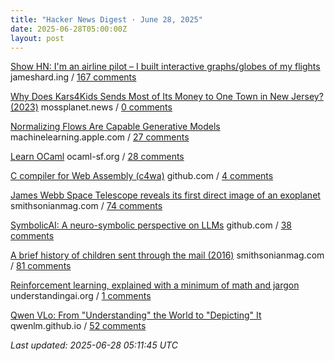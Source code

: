 ```yaml
---
title: "Hacker News Digest · June 28, 2025"
date: 2025-06-28T05:00:00Z
layout: post
---
```


[Show HN: I'm an airline pilot – I built interactive graphs/globes of my flights](https://jameshard.ing/pilot)  jameshard.ing / [167 comments](https://news.ycombinator.com/item?id=44396518)

[Why Does Kars4Kids Sends Most of Its Money to One Town in New Jersey? (2023)](https://www.mossplanet.news/p/why-does-kars4kids-sends-most-of)  mossplanet.news / [0 comments](https://news.ycombinator.com/item?id=44402380)

[Normalizing Flows Are Capable Generative Models](https://machinelearning.apple.com/research/normalizing-flows)  machinelearning.apple.com / [27 comments](https://news.ycombinator.com/item?id=44400105)

[Learn OCaml](https://ocaml-sf.org/learn-ocaml-public/#activity=exercises)  ocaml-sf.org / [28 comments](https://news.ycombinator.com/item?id=44400025)

[C compiler for Web Assembly (c4wa)](https://github.com/kign/c4wa)  github.com / [4 comments](https://news.ycombinator.com/item?id=44367539)

[James Webb Space Telescope reveals its first direct image of an exoplanet](https://www.smithsonianmag.com/smart-news/james-webb-space-telescope-reveals-its-first-direct-image-discovery-of-an-exoplanet-180986886/)  smithsonianmag.com / [74 comments](https://news.ycombinator.com/item?id=44398756)

[SymbolicAI: A neuro-symbolic perspective on LLMs](https://github.com/ExtensityAI/symbolicai)  github.com / [38 comments](https://news.ycombinator.com/item?id=44399234)

[A brief history of children sent through the mail (2016)](https://www.smithsonianmag.com/smart-news/brief-history-children-sent-through-mail-180959372/)  smithsonianmag.com / [81 comments](https://news.ycombinator.com/item?id=44399854)

[Reinforcement learning, explained with a minimum of math and jargon](https://www.understandingai.org/p/reinforcement-learning-explained)  understandingai.org / [1 comments](https://news.ycombinator.com/item?id=44366670)

[Qwen VLo: From "Understanding" the World to "Depicting" It](https://qwenlm.github.io/blog/qwen-vlo/)  qwenlm.github.io / [52 comments](https://news.ycombinator.com/item?id=44397124)


_Last updated: 2025-06-28 05:11:45 UTC_
